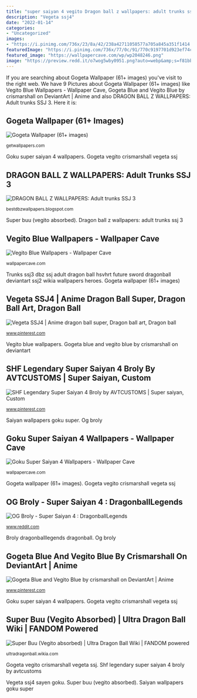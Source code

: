 ```yaml
---
title: "super saiyan 4 vegito Dragon ball z wallpapers: adult trunks ssj 3"
description: "Vegeta ssj4"
date: "2022-01-14"
categories:
- "Uncategorized"
images:
- "https://i.pinimg.com/736x/23/8a/42/238a42711058577a705a845a351f1414.jpg"
featuredImage: "https://i.pinimg.com/736x/77/0c/91/770c9197701d923ef74c6968c92595ac.jpg"
featured_image: "https://wallpapercave.com/wp/wp2048246.png"
image: "https://preview.redd.it/o7wog5wby0951.png?auto=webp&amp;s=f81bb3163c6fde8cb9e1f90a688a9077bb83b605"
---
```


If you are searching about Gogeta Wallpaper (61+ images) you've visit to the right web. We have 9 Pictures about Gogeta Wallpaper (61+ images) like Vegito Blue Wallpapers - Wallpaper Cave, Gogeta Blue and Vegito Blue by crismarshall on DeviantArt | Anime and also DRAGON BALL Z WALLPAPERS: Adult trunks SSJ 3. Here it is:

## Gogeta Wallpaper (61+ Images)

![Gogeta Wallpaper (61+ images)](http://getwallpapers.com/wallpaper/full/a/2/9/841612-vertical-gogeta-wallpaper-1080x1920-download.jpg "Broly dragonballlegends dragonball")

<small>getwallpapers.com</small>

Goku super saiyan 4 wallpapers. Gogeta vegito crismarshall vegeta ssj

## DRAGON BALL Z WALLPAPERS: Adult Trunks SSJ 3

![DRAGON BALL Z WALLPAPERS: Adult trunks SSJ 3](http://3.bp.blogspot.com/-wIqp3zUnlxE/UF3pzEWwweI/AAAAAAAALBs/ixmJ3Whn3_Y/s1600/Trunks_ssj3_by_hsvhrt-d2xm5lh+(1).jpg "Buu absorbed gohan majin vegito buuhan fusiones frieza dragonball vegeta transformaciones goten rof 220px")

<small>bestdbzwallpapers.blogspot.com</small>

Super buu (vegito absorbed). Dragon ball z wallpapers: adult trunks ssj 3

## Vegito Blue Wallpapers - Wallpaper Cave

![Vegito Blue Wallpapers - Wallpaper Cave](https://wallpapercave.com/wp/wp2048246.png "Gogeta blue and vegito blue by crismarshall on deviantart")

<small>wallpapercave.com</small>

Trunks ssj3 dbz ssj adult dragon ball hsvhrt future sword dragonball deviantart ssj2 wikia wallpapers heroes. Gogeta wallpaper (61+ images)

## Vegeta SSJ4 | Anime Dragon Ball Super, Dragon Ball Art, Dragon Ball

![Vegeta SSJ4 | Anime dragon ball super, Dragon ball art, Dragon ball](https://i.pinimg.com/736x/77/0c/91/770c9197701d923ef74c6968c92595ac.jpg "Gogeta wallpaper (61+ images)")

<small>www.pinterest.com</small>

Vegito blue wallpapers. Gogeta blue and vegito blue by crismarshall on deviantart

## SHF Legendary Super Saiyan 4 Broly By AVTCUSTOMS | Super Saiyan, Custom

![SHF Legendary Super Saiyan 4 Broly by AVTCUSTOMS | Super saiyan, Custom](https://i.pinimg.com/736x/bd/c9/bd/bdc9bd15937b9495c150db15cc0fbfef.jpg "Vegeta ssj4 sayen goku")

<small>www.pinterest.com</small>

Saiyan wallpapers goku super. Og broly

## Goku Super Saiyan 4 Wallpapers - Wallpaper Cave

![Goku Super Saiyan 4 Wallpapers - Wallpaper Cave](https://wallpapercave.com/wp/wp2319903.jpg "Shf legendary super saiyan 4 broly by avtcustoms")

<small>wallpapercave.com</small>

Gogeta wallpaper (61+ images). Gogeta vegito crismarshall vegeta ssj

## OG Broly - Super Saiyan 4 : DragonballLegends

![OG Broly - Super Saiyan 4 : DragonballLegends](https://preview.redd.it/o7wog5wby0951.png?auto=webp&amp;s=f81bb3163c6fde8cb9e1f90a688a9077bb83b605 "Goku super saiyan 4 wallpapers")

<small>www.reddit.com</small>

Broly dragonballlegends dragonball. Og broly

## Gogeta Blue And Vegito Blue By Crismarshall On DeviantArt | Anime

![Gogeta Blue and Vegito Blue by crismarshall on DeviantArt | Anime](https://i.pinimg.com/736x/23/8a/42/238a42711058577a705a845a351f1414.jpg "Vegeta ssj4 sayen goku")

<small>www.pinterest.com</small>

Goku super saiyan 4 wallpapers. Gogeta vegito crismarshall vegeta ssj

## Super Buu (Vegito Absorbed) | Ultra Dragon Ball Wiki | FANDOM Powered

![Super Buu (Vegito absorbed) | Ultra Dragon Ball Wiki | FANDOM powered](https://vignette.wikia.nocookie.net/ultradragonball/images/f/f8/Buu_(vegito_absorbed).png/revision/latest?cb=20121026114226 "Trunks ssj3 dbz ssj adult dragon ball hsvhrt future sword dragonball deviantart ssj2 wikia wallpapers heroes")

<small>ultradragonball.wikia.com</small>

Gogeta vegito crismarshall vegeta ssj. Shf legendary super saiyan 4 broly by avtcustoms

Vegeta ssj4 sayen goku. Super buu (vegito absorbed). Saiyan wallpapers goku super
